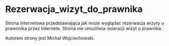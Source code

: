 # Rezerwacja_wizyt_do_prawnika

Strona internetowa przedstawiająca jak może wyglądać rezerwacja wizyty u prawnnika
przez Internete. Strona nie umożliwia rezeracji wizyt u prawnika.

Autorem strony jest Michał Wojciechowski.
